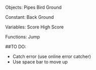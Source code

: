 Objects:
Pipes
Bird
Ground

Constant:
Back Ground

Variables:
Score
High Score

Functions:
Jump



##TO DO:
- Catch error (use online error catcher)
- Use space bar to move up
